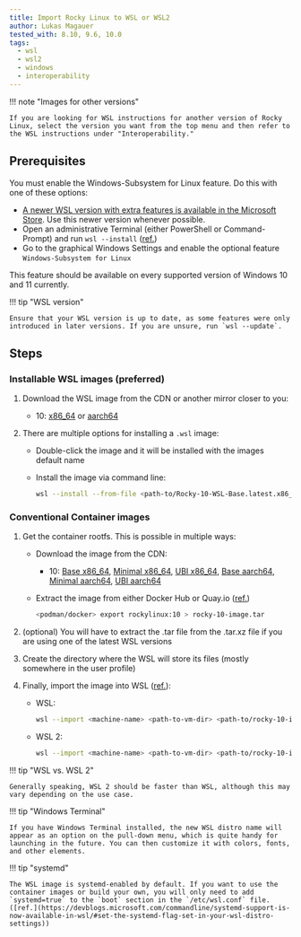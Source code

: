 ```yaml
---
title: Import Rocky Linux to WSL or WSL2
author: Lukas Magauer
tested_with: 8.10, 9.6, 10.0
tags:
  - wsl
  - wsl2
  - windows
  - interoperability
---
```


!!! note "Images for other versions"

    If you are looking for WSL instructions for another version of Rocky Linux, select the version you want from the top menu and then refer to the WSL instructions under "Interoperability."

## Prerequisites

You must enable the Windows-Subsystem for Linux feature. Do this with one of these options:

- [A newer WSL version with extra features is available in the Microsoft Store](https://apps.microsoft.com/store/detail/windows-subsystem-for-linux/9P9TQF7MRM4R). Use this newer version whenever possible.
- Open an administrative Terminal (either PowerShell or Command-Prompt) and
  run `wsl --install` ([ref.](https://docs.microsoft.com/en-us/windows/wsl/install))
- Go to the graphical Windows Settings and enable the optional feature `Windows-Subsystem for Linux`

This feature should be available on every supported version of Windows 10 and 11 currently.

!!! tip "WSL version"

    Ensure that your WSL version is up to date, as some features were only introduced in later versions. If you are unsure, run `wsl --update`.

## Steps

### Installable WSL images (preferred)

1. Download the WSL image from the CDN or another mirror closer to you:

    - 10: [x86_64](https://dl.rockylinux.org/pub/rocky/10/images/x86_64/Rocky-10-WSL-Base.latest.x86_64.wsl) or [aarch64](https://dl.rockylinux.org/pub/rocky/10/images/aarch64/Rocky-10-WSL-Base.latest.aarch64.wsl)

2. There are multiple options for installing a `.wsl` image:

    - Double-click the image and it will be installed with the images default name
    - Install the image via command line:

        ```sh
        wsl --install --from-file <path-to/Rocky-10-WSL-Base.latest.x86_64.wsl> --name <machine-name>
        ```

### Conventional Container images

1. Get the container rootfs. This is possible in multiple ways:

    - Download the image from the CDN:
        - 10: [Base x86_64](https://dl.rockylinux.org/pub/rocky/10/images/x86_64/Rocky-10-Container-Base.latest.x86_64.tar.xz), [Minimal x86_64](https://dl.rockylinux.org/pub/rocky/10/images/x86_64/Rocky-10-Container-Minimal.latest.x86_64.tar.xz), [UBI x86_64](https://dl.rockylinux.org/pub/rocky/10/images/x86_64/Rocky-10-Container-UBI.latest.x86_64.tar.xz), [Base aarch64](https://dl.rockylinux.org/pub/rocky/10/images/aarch64/Rocky-10-Container-Base.latest.aarch64.tar.xz), [Minimal aarch64](https://dl.rockylinux.org/pub/rocky/10/images/aarch64/Rocky-10-Container-Minimal.latest.aarch64.tar.xz), [UBI aarch64](https://dl.rockylinux.org/pub/rocky/10/images/aarch64/Rocky-10-Container-UBI.latest.aarch64.tar.xz)
    - Extract the image from either Docker Hub or Quay.io ([ref.](https://docs.microsoft.com/en-us/windows/wsl/use-custom-distro#export-the-tar-from-a-container))

        ```sh
        <podman/docker> export rockylinux:10 > rocky-10-image.tar
        ```

2. (optional) You will have to extract the .tar file from the .tar.xz file if you are using one of the latest WSL versions
3. Create the directory where the WSL will store its files (mostly somewhere in the user profile)
4. Finally, import the image into WSL ([ref.](https://docs.microsoft.com/en-us/windows/wsl/use-custom-distro#import-the-tar-file-into-wsl)):

    - WSL:

        ```sh
        wsl --import <machine-name> <path-to-vm-dir> <path-to/rocky-10-image.tar.xz> --version 1
        ```

    - WSL 2:

        ```sh
        wsl --import <machine-name> <path-to-vm-dir> <path-to/rocky-10-image.tar.xz> --version 2
        ```

!!! tip "WSL vs. WSL 2"

    Generally speaking, WSL 2 should be faster than WSL, although this may vary depending on the use case.

!!! tip "Windows Terminal"

    If you have Windows Terminal installed, the new WSL distro name will appear as an option on the pull-down menu, which is quite handy for launching in the future. You can then customize it with colors, fonts, and other elements.

!!! tip "systemd"

    The WSL image is systemd-enabled by default. If you want to use the container images or build your own, you will only need to add `systemd=true` to the `boot` section in the `/etc/wsl.conf` file. ([ref.](https://devblogs.microsoft.com/commandline/systemd-support-is-now-available-in-wsl/#set-the-systemd-flag-set-in-your-wsl-distro-settings))
